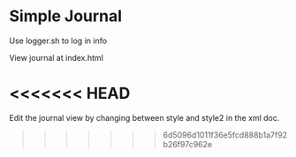 # Simple Journal

Use logger.sh to log in info

View journal at index.html

<<<<<<< HEAD
=======
Edit the journal view by changing between style and style2 in the xml doc.
>>>>>>> 6d5096d1011f36e5fcd888b1a7f92b26f97c962e
